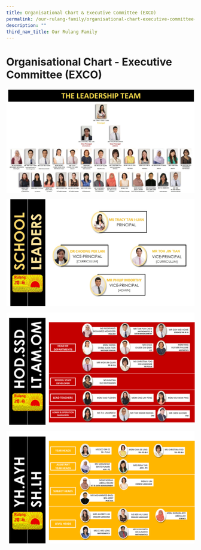 ```yaml
---
title: Organisational Chart & Executive Committee (EXCO)
permalink: /our-rulang-family/organisational-chart-executive-committee-exco/
description: ""
third_nav_title: Our Rulang Family
---
```

# Organisational Chart - Executive Committee (EXCO)

![](/images/Leadership%20Team%202022.jpg)

![School Leaders 2023](/images/School_Leaders_2023.png)

![](/images/HOD%202022%20NEW.png)

![](/images/Year%20head%20Subject%20head%202022%20NEW.png)